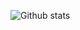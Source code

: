 ![Github stats](https://github-readme-stats.vercel.app/api?username=Mi-Lan&theme=aura&show_icons=true)
